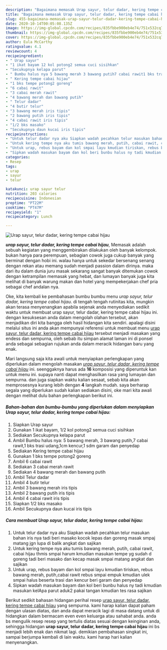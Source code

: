 ```yaml
---
description: "Bagaimana memasak Urap sayur, telur dadar, kering tempe cabai hijau yang enak"
title: "Bagaimana memasak Urap sayur, telur dadar, kering tempe cabai hijau yang enak"
slug: 455-bagaimana-memasak-urap-sayur-telur-dadar-kering-tempe-cabai-hijau-yang-enak
date: 2020-10-14T00:05:08.135Z
image: https://img-global.cpcdn.com/recipes/835fbbe900eb4e74/751x532cq70/urap-sayur-telur-dadar-kering-tempe-cabai-hijau-foto-resep-utama.jpg
thumbnail: https://img-global.cpcdn.com/recipes/835fbbe900eb4e74/751x532cq70/urap-sayur-telur-dadar-kering-tempe-cabai-hijau-foto-resep-utama.jpg
cover: https://img-global.cpcdn.com/recipes/835fbbe900eb4e74/751x532cq70/urap-sayur-telur-dadar-kering-tempe-cabai-hijau-foto-resep-utama.jpg
author: Eula McCarthy
ratingvalue: 4.1
reviewcount: 4
recipeingredient:
- " Urap sayur"
- "1 ikat bayam 12 kol potong2 semua cuci sisihkan"
- "Secukupnya kelapa parut"
- " Bumbu halus nya 5 bawang merah 3 bawang putih7 cabai rawit1 bks trasi udang1cm kencur1 sdm garam dan penyedap"
- " Kering tempe cabai hijau"
- "1 bks tempe potong2 goreng"
- "6 cabai rawit"
- "3 cabai merah rawit"
- "4 bawang merah dan bawang putih"
- " Telur dadar"
- "4 butir telur"
- "3 bawang merah iris tipis"
- "2 bawang putih iris tipis"
- "4 cabai rawit iris tipis"
- "1/2 bks masako"
- "Secukupnya daun kucai iris tipis"
recipeinstructions:
- "Untuk telur dadar nya aku Siapkan wadah pecahkan telur masukan bahan iris nya tadi beri masako kocok lepas dan goreng masak smpaj matang jgn lupa di balik angkat dan sajikan"
- "Untuk kering tempe nya aku tumis bawang merah, putih, cabai rawit, cabai hijau thmis smpai harum kmudian masukan tempe yg sudah d goreng tadi beri masako dan kecap masak smpai matang angkat dan sajikan"
- "Untuk urap, rebus bayam dan kol smpai layu kmudian tiriskan, rebus bawang merah, putih,cabai rawit rebus smpai empuk kmudian ulek smpai halus beserta trasi dan kencur beri garam dan penyedap"
- "Sipkan wadah masukan bayam dan kol beri bunbu halus ny tadi kmudian masukan kelApa parut aduk2 pakai tangan kmudian tes rasa sajikan"
categories:
- Resep
tags:
- urap
- sayur
- telur

katakunci: urap sayur telur 
nutrition: 203 calories
recipecuisine: Indonesian
preptime: "PT22M"
cooktime: "PT47M"
recipeyield: "1"
recipecategory: Lunch

---
```



![Urap sayur, telur dadar, kering tempe cabai hijau](https://img-global.cpcdn.com/recipes/835fbbe900eb4e74/751x532cq70/urap-sayur-telur-dadar-kering-tempe-cabai-hijau-foto-resep-utama.jpg)

<b><i>urap sayur, telur dadar, kering tempe cabai hijau</i></b>, Memasak adalah sebuah kegiatan yang menggembirakan dilakukan oleh banyak kelompok. bukan hanya para perempuan, sebagian cowok juga cukup banyak yang berminat dengan hobi ini. walau hanya untuk sekedar bersenang senang dengan rekan atau memang sudah menjadi passion dalam dirinya. maka dari itu dalam dunia juru masak sekarang sangat banyak ditemukan cowok dengan ketrampilan memasak yang hebat, dan lumayan banyak juga kita melihat di banyak warung makan dan hotel yang mempekerjakan chef pria sebagai chef andalan nya.



Oke, kita kembali ke pembahasan bumbu bumbu menu <i>urap sayur, telur dadar, kering tempe cabai hijau</i>. di tengah tengah rutinitas kita, mungkin akan terasa menyenangkan apabila sejenak anda menyediakan sedikit waktu untuk membuat urap sayur, telur dadar, kering tempe cabai hijau ini. dengan kesuksesan anda dalam mengolah olahan tersebut, akan menjadikan diri kita bangga oleh hasil hidangan kita sendiri. apalagi disini melalui situs ini anda akan mempunyai referensi untuk membuat menu <u>urap sayur, telur dadar, kering tempe cabai hijau</u> tersebut menjadi masakan yang endess dan sempurna, oleh sebab itu simpan alamat laman ini di ponsel anda sebagai sebagian rujukan anda dalam meracik hidangan baru yang enak.


Mari langsung saja kita awali untuk menyiapkan perlengkapan yang diperlukan dalam mengolah masakan <u><i>urap sayur, telur dadar, kering tempe cabai hijau</i></u> ini. seenggaknya harus ada <b>16</b> komposisi yang diperuntuk kan untuk menu ini. supaya nanti dapat menghasilkan rasa yang lumayan dan sempurna. dan juga siapkan waktu kalian sesaat, sebab kita akan memprosesnya kurang lebih dengan <b>4</b> langkah mudah. saya berharap segala yang diperlukan sudah kalian sediakan disini, oke mari kita awali dengan melihat dulu bahan perlengkapan berikut ini.

<!--inarticleads1-->

##### Bahan-bahan dan bumbu-bumbu yang diperlukan dalam menyiapkan Urap sayur, telur dadar, kering tempe cabai hijau:

1. Siapkan  Urap sayur
1. Gunakan 1 ikat bayam, 1/2 kol potong2 semua cuci sisihkan
1. Sediakan Secukupnya kelapa parut
1. Ambil  Bumbu halus nya: 5 bawang merah, 3 bawang putih,7 cabai rawit,1 bks trasi udang,1cm kencur,1 sdm garam dan penyedap
1. Sediakan  Kering tempe cabai hijau
1. Gunakan 1 bks tempe potong2 goreng
1. Ambil 6 cabai rawit
1. Sediakan 3 cabai merah rawit
1. Sediakan 4 bawang merah dan bawang putih
1. Ambil  Telur dadar
1. Ambil 4 butir telur
1. Ambil 3 bawang merah iris tipis
1. Ambil 2 bawang putih iris tipis
1. Ambil 4 cabai rawit iris tipis
1. Siapkan 1/2 bks masako
1. Ambil Secukupnya daun kucai iris tipis




<!--inarticleads2-->

##### Cara membuat Urap sayur, telur dadar, kering tempe cabai hijau:

1. Untuk telur dadar nya aku Siapkan wadah pecahkan telur masukan bahan iris nya tadi beri masako kocok lepas dan goreng masak smpaj matang jgn lupa di balik angkat dan sajikan
1. Untuk kering tempe nya aku tumis bawang merah, putih, cabai rawit, cabai hijau thmis smpai harum kmudian masukan tempe yg sudah d goreng tadi beri masako dan kecap masak smpai matang angkat dan sajikan
1. Untuk urap, rebus bayam dan kol smpai layu kmudian tiriskan, rebus bawang merah, putih,cabai rawit rebus smpai empuk kmudian ulek smpai halus beserta trasi dan kencur beri garam dan penyedap
1. Sipkan wadah masukan bayam dan kol beri bunbu halus ny tadi kmudian masukan kelApa parut aduk2 pakai tangan kmudian tes rasa sajikan




Berikut sedikit bahasan hidangan perihal resep <u>urap sayur, telur dadar, kering tempe cabai hijau</u> yang sempurna. kami harap kalian dapat paham dengan ulasan diatas, dan anda dapat meracik lagi di masa datang untuk di hidangkan dalam bermacam even even keluarga atau sahabat anda. anda bs mengulik resep resep yang tertulis diatas sesuai dengan keinginan anda, sehingga hidangan <b>urap sayur, telur dadar, kering tempe cabai hijau</b> ini bs menjadi lebih enak dan nikmat lagi. demikian pembahasan singkat ini, sampai berjumpa kembali di lain waktu. kami harap hari kalian menyenangkan.
